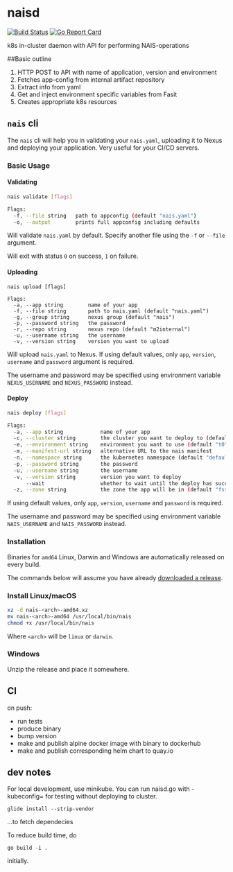 # naisd 

[![Build Status](https://travis-ci.org/nais/naisd.svg?branch=master)](https://travis-ci.org/nais/naisd)
[![Go Report Card](https://goreportcard.com/badge/github.com/nais/naisd)](https://goreportcard.com/report/github.com/nais/naisd)


k8s in-cluster daemon with API for performing NAIS-operations

##Basic outline

1. HTTP POST to API with name of application, version and environment
2. Fetches app-config from internal artifact repository
3. Extract info from yaml
4. Get and inject environment specific variables from Fasit
5. Creates appropriate k8s resources

## `nais` cli

The `nais` cli will help you in validating your `nais.yaml`, uploading it to Nexus and deploying your application. Very useful for your CI/CD servers.

### Basic Usage
#### Validating

```sh
nais validate [flags]

Flags:
  -f, --file string   path to appconfig (default "nais.yaml")
  -o, --output        prints full appconfig including defaults
```

Will validate `nais.yaml` by default. Specify another file using the `-f` or `--file` argument.

Will exit with status `0` on success, `1` on failure.

#### Uploading

```
nais upload [flags]

Flags:
  -a, --app string        name of your app
  -f, --file string       path to nais.yaml (default "nais.yaml")
  -g, --group string      nexus group (default "nais")
  -p, --password string   the password
  -r, --repo string       nexus repo (default "m2internal")
  -u, --username string   the username
  -v, --version string    version you want to upload
```

Will upload `nais.yaml` to Nexus. If using default values, only `app`, `version`, `username` and `password` argument is required.

The username and password may be specified using environment variable `NEXUS_USERNAME` and `NEXUS_PASSWORD` instead.

#### Deploy

```sh
nais deploy [flags]

Flags:
  -a, --app string            name of your app
  -c, --cluster string        the cluster you want to deploy to (default: "preprod-fss")
  -e, --environment string    environment you want to use (default "t0")
  -m, --manifest-url string   alternative URL to the nais manifest
  -n, --namespace string      the kubernetes namespace (default "default")
  -p, --password string       the password
  -u, --username string       the username
  -v, --version string        version you want to deploy
      --wait                  whether to wait until the deploy has succeeded (or failed)
  -z, --zone string           the zone the app will be in (default "fss")
```

If using default values, only `app`, `version`, `username` and `password` is required.

The username and password may be specified using environment variable `NAIS_USERNAME` and `NAIS_PASSWORD` instead.

### Installation

Binaries for `amd64` Linux, Darwin and Windows are automatically released on every build.

The commands below will assume you have already [downloaded a release](https://github.com/nais/naisd/releases).

### Install Linux/macOS

```sh
xz -d nais-<arch>-amd64.xz
mv nais-<arch>-amd64 /usr/local/bin/nais
chmod +x /usr/local/bin/nais
```

Where `<arch>` will be `linux` or `darwin`.

### Windows

Unzip the release and place it somewhere.

## CI

on push:

- run tests
- produce binary
- bump version
- make and publish alpine docker image with binary to dockerhub
- make and publish corresponding helm chart to quay.io 

## dev notes

For local development, use minikube. You can run naisd.go with -kubeconfig=<path to kube config> for testing without deploying to cluster. 

```glide install --strip-vendor```

...to fetch dependecies

To reduce build time, do

```go build -i .```

initially. 



